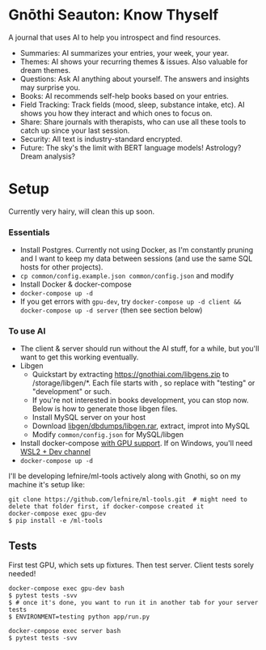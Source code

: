 # Gnōthi Seauton: Know Thyself
A journal that uses AI to help you introspect and find resources.

* Summaries: AI summarizes your entries, your week, your year.
* Themes: AI shows your recurring themes & issues. Also valuable for dream themes.
* Questions: Ask AI anything about yourself. The answers and insights may surprise you.
* Books: AI recommends self-help books based on your entries.
* Field Tracking: Track fields (mood, sleep, substance intake, etc). AI shows you how they interact and which ones to focus on.
* Share: Share journals with therapists, who can use all these tools to catch up since your last session.
* Security: All text is industry-standard encrypted.
* Future: The sky's the limit with BERT language models! Astrology? Dream analysis?

# Setup
Currently very hairy, will clean this up soon.

### Essentials
* Install Postgres. Currently not using Docker, as I'm constantly pruning and I want to keep my data between sessions (and use the same SQL hosts for other projects).
* `cp common/config.example.json common/config.json` and modify
* Install Docker & docker-compose
* `docker-compose up -d`
* If you get errors with `gpu-dev`, try `docker-compose up -d client && docker-compose up -d server` (then see section below)

### To use AI
* The client & server should run without the AI stuff, for a while, but you'll want to get this working eventually.
* Libgen
    * Quickstart by extracting https://gnothiai.com/libgens.zip to /storage/libgen/*. Each file starts with <ENVIRONMENT>, so replace with "testing" or "development" or such.
    * If you're not interested in books development, you can stop now. Below is how to generate those libgen files.
    * Install MySQL server on your host
    * Download [libgen/dbdumps/libgen.rar](http://gen.lib.rus.ec/dbdumps/), extract, improt into MySQL
    * Modify `common/config.json` for MySQL/libgen
* Install docker-compose [with GPU support](https://github.com/docker/compose/issues/6691#issuecomment-670700674). If on Windows, you'll need [WSL2 + Dev channel](https://medium.com/@dalgibbard/docker-with-gpu-support-in-wsl2-ebbc94251cf5)
* `docker-compose up -d`

I'll be developing lefnire/ml-tools actively along with Gnothi, so on my machine it's setup like:

```
git clone https://github.com/lefnire/ml-tools.git  # might need to delete that folder first, if docker-compose created it
docker-compose exec gpu-dev
$ pip install -e /ml-tools
```

## Tests
First test GPU, which sets up fixtures. Then test server. Client tests sorely needed!

```
docker-compose exec gpu-dev bash
$ pytest tests -svv
$ # once it's done, you want to run it in another tab for your server tests
$ ENVIRONMENT=testing python app/run.py

docker-compose exec server bash
$ pytest tests -svv
```
